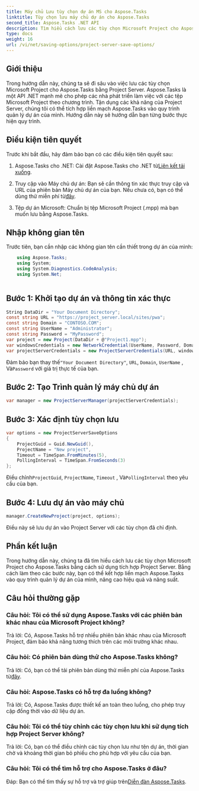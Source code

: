```yaml
---
title: Máy chủ Lưu tùy chọn dự án MS cho Aspose.Tasks
linktitle: Tùy chọn lưu máy chủ dự án cho Aspose.Tasks
second_title: Aspose.Tasks .NET API
description: Tìm hiểu cách lưu các tùy chọn Microsoft Project cho Aspose.Tasks bằng cách tích hợp Project Server. Tăng cường quy trình quản lý dự án của bạn.
type: docs
weight: 16
url: /vi/net/saving-options/project-server-save-options/
---
```

## Giới thiệu
Trong hướng dẫn này, chúng ta sẽ đi sâu vào việc lưu các tùy chọn Microsoft Project cho Aspose.Tasks bằng Project Server. Aspose.Tasks là một API .NET mạnh mẽ cho phép các nhà phát triển làm việc với các tệp Microsoft Project theo chương trình. Tận dụng các khả năng của Project Server, chúng tôi có thể tích hợp liền mạch Aspose.Tasks vào quy trình quản lý dự án của mình. Hướng dẫn này sẽ hướng dẫn bạn từng bước thực hiện quy trình.
## Điều kiện tiên quyết
Trước khi bắt đầu, hãy đảm bảo bạn có các điều kiện tiên quyết sau:
1.  Aspose.Tasks cho .NET: Cài đặt Aspose.Tasks cho .NET từ[Liên kết tải xuống](https://releases.aspose.com/tasks/net/).
   
2. Truy cập vào Máy chủ dự án: Bạn sẽ cần thông tin xác thực truy cập và URL của phiên bản Máy chủ dự án của bạn. Nếu chưa có, bạn có thể dùng thử miễn phí từ[đây](https://releases.aspose.com/).
3. Tệp dự án Microsoft: Chuẩn bị tệp Microsoft Project (.mpp) mà bạn muốn lưu bằng Aspose.Tasks.

## Nhập không gian tên
Trước tiên, bạn cần nhập các không gian tên cần thiết trong dự án của mình:
```csharp
    using Aspose.Tasks;
    using System;
    using System.Diagnostics.CodeAnalysis;
    using System.Net;
    
```
## Bước 1: Khởi tạo dự án và thông tin xác thực
```csharp
String DataDir = "Your Document Directory";
const string URL = "https://project_server.local/sites/pwa";
const string Domain = "CONTOSO.COM";
const string UserName = "Administrator";
const string Password = "MyPassword";
var project = new Project(DataDir + @"Project1.mpp");
var windowsCredentials = new NetworkCredential(UserName, Password, Domain);
var projectServerCredentials = new ProjectServerCredentials(URL, windowsCredentials);
```
 Đảm bảo bạn thay thế`"Your Document Directory"`, `URL`, `Domain`, `UserName` , Và`Password` với giá trị thực tế của bạn.
## Bước 2: Tạo Trình quản lý máy chủ dự án
```csharp
var manager = new ProjectServerManager(projectServerCredentials);
```
## Bước 3: Xác định tùy chọn lưu
```csharp
var options = new ProjectServerSaveOptions
{
    ProjectGuid = Guid.NewGuid(),
    ProjectName = "New project",
    Timeout = TimeSpan.FromMinutes(5),
    PollingInterval = TimeSpan.FromSeconds(3)
};
```
 Điều chỉnh`ProjectGuid`, `ProjectName`, `Timeout` , Và`PollingInterval` theo yêu cầu của bạn.
## Bước 4: Lưu dự án vào máy chủ
```csharp
manager.CreateNewProject(project, options);
```
Điều này sẽ lưu dự án vào Project Server với các tùy chọn đã chỉ định.

## Phần kết luận
Trong hướng dẫn này, chúng ta đã tìm hiểu cách lưu các tùy chọn Microsoft Project cho Aspose.Tasks bằng cách sử dụng tích hợp Project Server. Bằng cách làm theo các bước này, bạn có thể kết hợp liền mạch Aspose.Tasks vào quy trình quản lý dự án của mình, nâng cao hiệu quả và năng suất.
## Câu hỏi thường gặp
### Câu hỏi: Tôi có thể sử dụng Aspose.Tasks với các phiên bản khác nhau của Microsoft Project không?
Trả lời: Có, Aspose.Tasks hỗ trợ nhiều phiên bản khác nhau của Microsoft Project, đảm bảo khả năng tương thích trên các môi trường khác nhau.
### Câu hỏi: Có phiên bản dùng thử cho Aspose.Tasks không?
 Trả lời: Có, bạn có thể tải phiên bản dùng thử miễn phí của Aspose.Tasks từ[đây](https://releases.aspose.com/).
### Câu hỏi: Aspose.Tasks có hỗ trợ đa luồng không?
Trả lời: Có, Aspose.Tasks được thiết kế an toàn theo luồng, cho phép truy cập đồng thời vào dữ liệu dự án.
### Câu hỏi: Tôi có thể tùy chỉnh các tùy chọn lưu khi sử dụng tích hợp Project Server không?
Trả lời: Có, bạn có thể điều chỉnh các tùy chọn lưu như tên dự án, thời gian chờ và khoảng thời gian bỏ phiếu cho phù hợp với yêu cầu của bạn.
### Câu hỏi: Tôi có thể tìm hỗ trợ cho Aspose.Tasks ở đâu?
 Đáp: Bạn có thể tìm thấy sự hỗ trợ và trợ giúp trên[Diễn đàn Aspose.Tasks](https://forum.aspose.com/c/tasks/15).